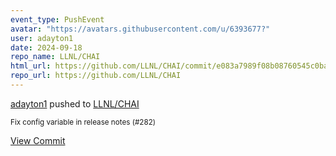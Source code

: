 ```yaml
---
event_type: PushEvent
avatar: "https://avatars.githubusercontent.com/u/6393677?"
user: adayton1
date: 2024-09-18
repo_name: LLNL/CHAI
html_url: https://github.com/LLNL/CHAI/commit/e083a7989f08b08760545c0ba17e3d5560d12f0a
repo_url: https://github.com/LLNL/CHAI
---
```


<a href='https://github.com/adayton1' target='_blank'>adayton1</a> pushed to <a href='https://github.com/LLNL/CHAI' target='_blank'>LLNL/CHAI</a>

<small>Fix config variable in release notes (#282)</small>

<a href='https://github.com/LLNL/CHAI/commit/e083a7989f08b08760545c0ba17e3d5560d12f0a' target='_blank'>View Commit</a>
